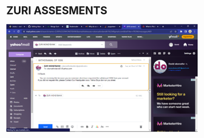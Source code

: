 # ZURI ASSESMENTS

<img src="https://raw.githubusercontent.com/korafdavid/ZuriTask2/main/Screenshot%20(37).png">
